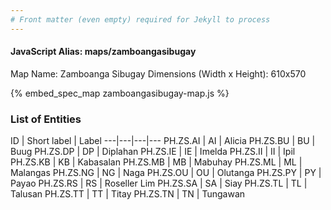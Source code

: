 ```yaml
---
# Front matter (even empty) required for Jekyll to process
---
```


#### JavaScript Alias: maps/zamboangasibugay

Map Name: Zamboanga Sibugay
Dimensions (Width x Height): 610x570



{% embed_spec_map zamboangasibugay-map.js %}

### List of Entities

ID | Short label | Label
---|---|---|---
PH.ZS.AI | AI | Alicia
PH.ZS.BU | BU | Buug
PH.ZS.DP | DP | Diplahan
PH.ZS.IE | IE | Imelda
PH.ZS.II | II | Ipil
PH.ZS.KB | KB | Kabasalan
PH.ZS.MB | MB | Mabuhay
PH.ZS.ML | ML | Malangas
PH.ZS.NG | NG | Naga
PH.ZS.OU | OU | Olutanga
PH.ZS.PY | PY | Payao
PH.ZS.RS | RS | Roseller Lim
PH.ZS.SA | SA | Siay
PH.ZS.TL | TL | Talusan
PH.ZS.TT | TT | Titay
PH.ZS.TN | TN | Tungawan